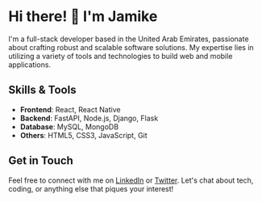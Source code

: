 # Hi there! 👋 I'm Jamike

I'm a full-stack developer based in the United Arab Emirates, passionate about crafting robust and scalable software solutions. My expertise lies in utilizing a variety of tools and technologies to build web and mobile applications.

## Skills & Tools

- **Frontend**: React, React Native
- **Backend**: FastAPI, Node.js, Django, Flask
- **Database**: MySQL, MongoDB
- **Others**: HTML5, CSS3, JavaScript, Git

## Get in Touch

Feel free to connect with me on [LinkedIn](https://www.linkedin.com/in/your-linkedin-profile) or [Twitter](https://twitter.com/your-twitter-profile). Let's chat about tech, coding, or anything else that piques your interest!
